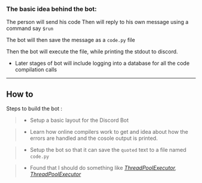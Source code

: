 

### The basic idea behind the bot:

The person will send his code
Then will reply to his own message using a command say `$run`

The bot will then save the message as a `code.py` file

Then the bot will execute the file, while printing the stdout to discord.

- Later stages of bot will include logging into a database for all the code compilation calls
----
## How to 
Steps to build the bot :

>- Setup a basic layout for the Discord Bot

>- Learn how online compilers work to get and idea about how the errors are handled and the cosole output is printed.

>- Setup the bot so that it can save the `quoted` text to a file named `code.py`

>- Found that I should do something like _[ThreadPoolExecutor](https://tutorialedge.net/python/concurrency/python-threadpoolexecutor-tutorial/), [ThreadPoolExecutor](https://tutorialedge.net/python/concurrency/python-processpoolexecutor-tutorial/)_